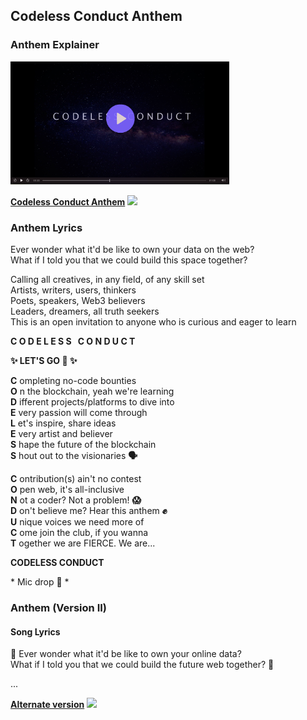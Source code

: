 ## Codeless Conduct Anthem 

### Anthem Explainer
<a href='https://youtu.be/LW80HkEm3sU' target='_blank'><img src='assets/img/cc-thumbnail.png' width='350px'></a>

<p><a href='https://youtu.be/LW80HkEm3sU' target='_blank'><strong>Codeless Conduct Anthem</strong></a> <img src="https://www.reshot.com/preview-assets/icons/TASPEL2G34/external-link-TASPEL2G34-8cc0c.svg" width="15px"></p>

### Anthem Lyrics

<p>Ever wonder what it'd be like to own your data on the web? <br/>
What if I told you that we could build this space together? </p>

<p>Calling all creatives, in any field, of any skill set <br/>
Artists, writers, users, thinkers <br/>
Poets, speakers, Web3 believers <br/>
Leaders, dreamers, all truth seekers <br/>
This is an open invitation to anyone who is curious and eager to learn</p>

<p><strong>C O D E L E S S &nbsp; C O N D U C T</strong></p>
<strong>✨ LET'S GO 🚀 ✨</strong>

<p><strong>C</strong> ompleting no-code bounties <br/>
<strong>O</strong> n the blockchain, yeah we're learning <br/>
<strong>D</strong> ifferent projects/platforms to dive into <br/>
<strong>E</strong> very passion will come through <br/>
<strong>L</strong> et's inspire, share ideas <br/>
<strong>E</strong> very artist and believer <br/>
<strong>S</strong> hape the future of the blockchain <br/>
<strong>S</strong> hout out to the visionaries <strong>🗣</strong> </p>

<p><strong>C</strong> ontribution(s) ain't no contest <br/>
<strong>O</strong> pen web, it's all-inclusive <br/>
<strong>N</strong> ot a coder? Not a problem! <strong>😱</strong> <br/>
<strong>D</strong> on't believe me? Hear this anthem <strong>✊</strong> <br/>
<strong>U</strong> nique voices we need more of <br/>
<strong>C</strong> ome join the club, if you wanna <br/>
<strong>T</strong> ogether we are FIERCE. We are... 

<strong>CODELESS CONDUCT</strong>
</p>

\* Mic drop <strong>🎤</strong> \*

### Anthem (Version II)

#### Song Lyrics

🎵 Ever wonder what it'd be like to own your online data? <br/>
What if I told you that we could build the future web together? 🎵

...

<a href='https://rebrand.ly/cc-anthem' target='_blank'><strong>
Alternate version</strong></a> <img src="https://www.reshot.com/preview-assets/icons/TASPEL2G34/external-link-TASPEL2G34-8cc0c.svg" width="15px">